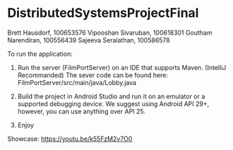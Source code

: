 # DistributedSystemsProjectFinal

Brett Hausdorf, 100653576
Vipooshan Sivaruban, 100618301 
Goutham Narendiran, 100556439
Sajeeva Seralathan, 100586578 

To run the application:

1) Run the server (FilmPortServer) on an IDE that supports Maven. (IntelliJ Recommanded) 
   The sever code can be found here: FilmPortServer/src/main/java/Lobby.java

2) Build the project in Android Studio and run it on an emulator or a supported debugging device. We suggest using Android API 29+, however, you can use anything over API 25.

3) Enjoy 

Showcase: https://youtu.be/k55FzM2v7O0
